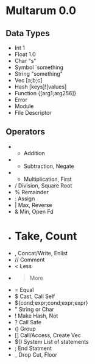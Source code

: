 # Multarum 0.0

## Data Types

* Int 1
* Float 1.0
* Char "s"
* Symbol `something
* String "something"
* Vec [a;b;c]
* Hash [keys]![values]
* Function {[arg1;arg256]}
* Error
* Module
* File Descriptor

## Operators

* + Addition
* - Subtraction, Negate
* * Multiplication, First
* / Division, Square Root
* % Remainder
* : Assign
* | Max, Reverse
* & Min, Open Fd
* # Take, Count
* , Concat/Write, Enlist
* // Comment
* < Less
* > More
* = Equal
* $ Cast, Call Self
* ${cond;expr;cond;expr;expr}
* " String or Char
* ! Make Hash, Not
* ? Call Safe
* () Group
* [] Call/Access, Create Vec
* $() System List of statements
* ; End Statment
* _ Drop Cut, Floor
